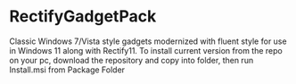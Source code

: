 # RectifyGadgetPack
Classic Windows 7/Vista style gadgets modernized with fluent style for use in Windows 11 along with Rectify11.
To install current version from the repo on your pc, download the repository and copy into folder, then run Install.msi from Package Folder
